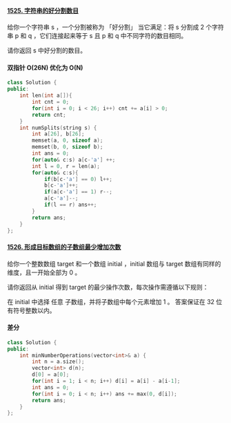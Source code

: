 #### [1525. 字符串的好分割数目](https://leetcode-cn.com/problems/number-of-good-ways-to-split-a-string/)

给你一个字符串 s ，一个分割被称为 「好分割」 当它满足：将 s 分割成 2 个字符串 p 和 q ，它们连接起来等于 s 且 p 和 q 中不同字符的数目相同。

请你返回 s 中好分割的数目。

#### 双指针 O(26N) 优化为 O(N)

```cpp
class Solution {
public:
    int len(int a[]){
        int cnt = 0;
        for(int i = 0; i < 26; i++) cnt += a[i] > 0;
        return cnt;
    }
    int numSplits(string s) {
        int a[26], b[26];
        memset(a, 0, sizeof a);
        memset(b, 0, sizeof b);
        int ans = 0;
        for(auto& c:s) a[c-'a'] ++;
        int l = 0, r = len(a);
        for(auto& c:s){
            if(b[c-'a'] == 0) l++;
            b[c-'a']++;
            if(a[c-'a'] == 1) r--;
            a[c-'a']--;
            if(l == r) ans++;
        }
        return ans;
    }
};
```

#### [1526. 形成目标数组的子数组最少增加次数](https://leetcode-cn.com/problems/minimum-number-of-increments-on-subarrays-to-form-a-target-array/)

给你一个整数数组 target 和一个数组 initial ，initial 数组与 target  数组有同样的维度，且一开始全部为 0 。

请你返回从 initial 得到  target 的最少操作次数，每次操作需遵循以下规则：

在 initial 中选择 任意 子数组，并将子数组中每个元素增加 1 。
答案保证在 32 位有符号整数以内。

#### 差分

```cpp
class Solution {
public:
    int minNumberOperations(vector<int>& a) {
        int n = a.size();
        vector<int> d(n);
        d[0] = a[0];
        for(int i = 1; i < n; i++) d[i] = a[i] - a[i-1];
        int ans = 0;
        for(int i = 0; i < n; i++) ans += max(0, d[i]);
        return ans;
    }
};
```

